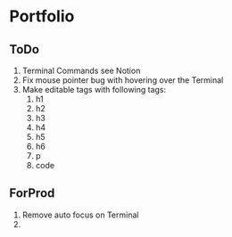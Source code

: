 # Portfolio

## ToDo
1. Terminal Commands see Notion
2. Fix mouse pointer bug with hovering over the Terminal
3. Make editable tags with following tags:
    1. h1 
    2. h2
    3. h3
    4. h4
    5. h5
    6. h6
    7. p
    10. code

     
## ForProd
1. Remove auto focus on Terminal
2. 
